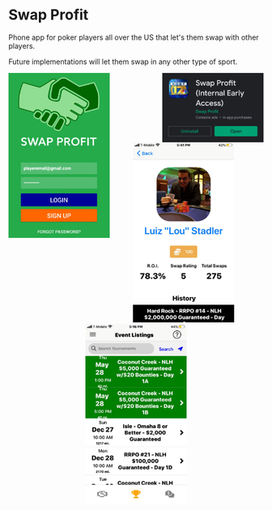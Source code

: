 # Swap Profit

Phone app for poker players all over the US that let's them swap with other players.

Future implementations will let them swap in any other type of sport.

<img align="right" src="readme1.jpg" width="200" />
<img align="left" src="readme5.jpg" width="200" />

<p align="center">  
  <img src="readme2.jpeg" width="200" /> &nbsp;&nbsp;
  <img src="readme3.jpeg" width="200" />
</p>

